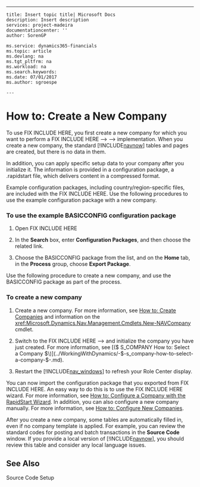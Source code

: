 ---
    title: Insert topic title| Microsoft Docs
    description: Insert description
    services: project-madeira
    documentationcenter: ''
    author: SorenGP

    ms.service: dynamics365-financials
    ms.topic: article
    ms.devlang: na
    ms.tgt_pltfrm: na
    ms.workload: na
    ms.search.keywords:
    ms.date: 07/01/2017
    ms.author: sgroespe

    ---
# How to: Create a New Company
To use FIX INCLUDE HERE<!--[!INCLUDE[rimlong](../SetupAndAdministration/includes/rimlong_md.md)] -->, you first create a new company for which you want to perform a FIX INCLUDE HERE<!--FIX INCLUDE HERE<!--FIX INCLUDE HERE<!--[!INCLUDE[navnow](../ApplicationDesign/includes/navnow_md.md)] --> --> --> implementation. When you create a new company, the standard [!INCLUDE[navnow](../ApplicationDesign/includes/navnow_md.md)] tables and pages are created, but there is no data in them.  
  
 In addition, you can apply specific setup data to your company after you initialize it. The information is provided in a configuration package, a .rapidstart file, which delivers content in a compressed format.  
  
 Example configuration packages, including country\/region-specific files, are included with the FIX INCLUDE HERE<!--[!INCLUDE[demolong](../ApplicationDesign/includes/demolong_md.md)] -->. Use the following procedures to use the example configuration package with a new company.  
  
### To use the example BASICCONFIG configuration package  
  
1.  Open FIX INCLUDE HERE<!--[!INCLUDE[demoname](../BusinessFunctionality/IntegratingWithMicrosoftDynamicsCRM/includes/demoname_md.md)] -->  
  
2.  In the **Search** box, enter **Configuration Packages**, and then choose the related link.  
  
3.  Choose the BASICCONFIG package from the list, and on the **Home** tab, in the **Process** group, choose **Export Package**.  
  
 Use the following procedure to create a new company, and use the BASICCONFIG package as part of the process.  
  
### To create a new company  
  
1.  Create a new company. For more information, see [How to: Create Companies](../Topic/How%20to:%20Create%20Companies.md) and information on the <xref:Microsoft.Dynamics.Nav.Management.Cmdlets.New-NAVCompany> cmdlet.  
  
2.  Switch to the FIX INCLUDE HERE<!--FIX INCLUDE HERE<!--[!INCLUDE[nav_windows](../BusinessFunctionality/IntegratingWithMicrosoftOffice/includes/nav_windows_md.md)] --> --> and initialize the company you have just created. For more information, see [\($ S\_COMPANY How to: Select a Company $\)](../WorkingWithDynamics/-$-s_company-how-to-select-a-company-$-.md).  
  
3.  Restart the [!INCLUDE[nav_windows](../BusinessFunctionality/IntegratingWithMicrosoftOffice/includes/nav_windows_md.md)] to refresh your Role Center display.  
  
 You can now import the configuration package that you exported from FIX INCLUDE HERE<!--[!INCLUDE[demo](../ApplicationDesign/includes/demo_md.md)] -->. An easy way to do this is to use the FIX INCLUDE HERE<!--[!INCLUDE[rim](../Roles/includes/rim_md.md)] --> wizard. For more information, see [How to: Configure a Company with the RapidStart Wizard](../SetupAndAdministration/how-to-configure-a-company-with-the-rapidstart-wizard.md). In addition, you can also configure a new company manually. For more information, see [How to: Configure New Companies](../SetupAndAdministration/how-to-configure-new-companies.md).  
  
 After you create a new company, some tables are automatically filled in, even if no company template is applied. For example, you can review the standard codes for posting and batch transactions in the **Source Code** window. If you provide a local version of [!INCLUDE[navnow](../ApplicationDesign/includes/navnow_md.md)], you should review this table and consider any local language issues.  
  
## See Also  
 Source Code Setup